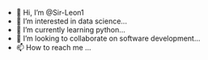 - 👋 Hi, I’m @Sir-Leon1
- 👀 I’m interested in data science...
- 🌱 I’m currently learning python...
- 💞️ I’m looking to collaborate on software development...
- 📫 How to reach me ...

<!---
Sir-Leon1/Sir-Leon1 is a ✨ special ✨ repository because its `README.md` (this file) appears on your GitHub profile.
You can click the Preview link to take a look at your changes.
--->
